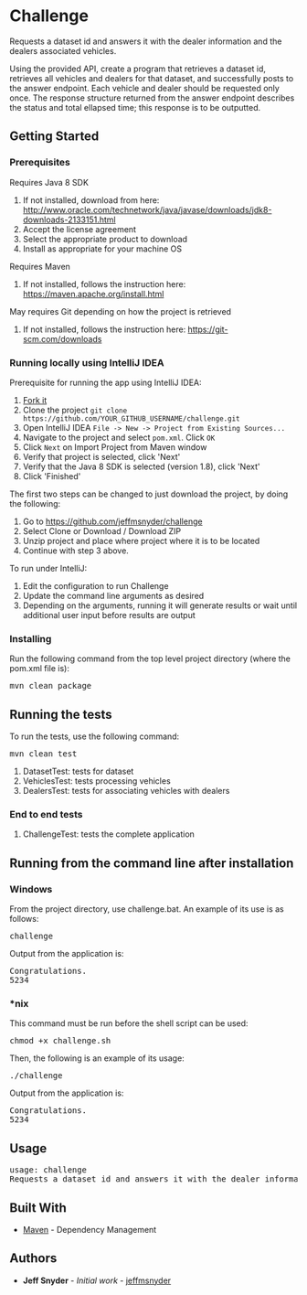 # Challenge

Requests a dataset id and answers it with the dealer information and the dealers associated vehicles.

Using the provided API, create a program that retrieves a dataset id, retrieves all vehicles
and dealers for that dataset, and successfully posts to the answer endpoint. Each vehicle
and dealer should be requested only once. The response structure returned from the answer
endpoint describes the status and total ellapsed time; this response is to be outputted.

## Getting Started

### Prerequisites

Requires Java 8 SDK
1. If not installed, download from here: http://www.oracle.com/technetwork/java/javase/downloads/jdk8-downloads-2133151.html
2. Accept the license agreement
3. Select the appropriate product to download
4. Install as appropriate for your machine OS

Requires Maven
1. If not installed, follows the instruction here: https://maven.apache.org/install.html

May requires Git depending on how the project is retrieved
1. If not installed, follows the instruction here: https://git-scm.com/downloads

### Running locally using IntelliJ IDEA

Prerequisite for running the app using IntelliJ IDEA:

1. [Fork it](https://github.com/jeffmsnyder/challenge/fork)
2. Clone the project `git clone https://github.com/YOUR_GITHUB_USERNAME/challenge.git`
3. Open IntelliJ IDEA `File -> New -> Project from Existing Sources... `
4. Navigate to the project and select `pom.xml`. Click `OK`
5. Click `Next` on Import Project from Maven window
6. Verify that project is selected, click 'Next'
7. Verify that the Java 8 SDK is selected (version 1.8), click 'Next'
8. Click 'Finished'

The first two steps can be changed to just download the project, by doing the following:

1. Go to https://github.com/jeffmsnyder/challenge
2. Select Clone or Download / Download ZIP
3. Unzip project and place where project where it is to be located
4. Continue with step 3 above.

To run under IntelliJ:

1. Edit the configuration to run Challenge
2. Update the command line arguments as desired
3. Depending on the arguments, running it will generate results or wait until additional user input before results are output

### Installing

Run the following command from the top level project directory (where the pom.xml file is):

<pre>
mvn clean package
</pre>

## Running the tests

To run the tests, use the following command:

<pre>
mvn clean test
</pre>

1. DatasetTest: tests for dataset
2. VehiclesTest: tests processing vehicles
3. DealersTest: tests for associating vehicles with dealers

### End to end tests

1. ChallengeTest: tests the complete application

## Running from the command line after installation

### Windows

From the project directory, use challenge.bat.  An example of its use is as follows:

<pre>
challenge
</pre>

Output from the application is:

<pre>
Congratulations.
5234
</pre>

### *nix

This command must be run before the shell script can be used:

<pre>
chmod +x challenge.sh
</pre>

Then, the following is an example of its usage:

<pre>
./challenge
</pre>

Output from the application is:

<pre>
Congratulations.
5234
</pre>

## Usage

<pre>
usage: challenge
Requests a dataset id and answers it with the dealer information and the dealers associated vehicles.
</pre>

## Built With

* [Maven](https://maven.apache.org/) - Dependency Management

## Authors

* **Jeff Snyder** - *Initial work* - [jeffmsnyder](https://github.com/jeffmsnyder)

